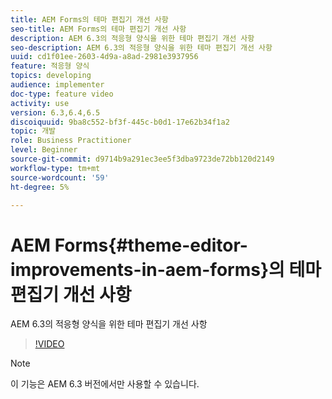 ```yaml
---
title: AEM Forms의 테마 편집기 개선 사항
seo-title: AEM Forms의 테마 편집기 개선 사항
description: AEM 6.3의 적응형 양식을 위한 테마 편집기 개선 사항
seo-description: AEM 6.3의 적응형 양식을 위한 테마 편집기 개선 사항
uuid: cd1f01ee-2603-4d9a-a8ad-2981e3937956
feature: 적응형 양식
topics: developing
audience: implementer
doc-type: feature video
activity: use
version: 6.3,6.4,6.5
discoiquuid: 9ba8c552-bf3f-445c-b0d1-17e62b34f1a2
topic: 개발
role: Business Practitioner
level: Beginner
source-git-commit: d9714b9a291ec3ee5f3dba9723de72bb120d2149
workflow-type: tm+mt
source-wordcount: '59'
ht-degree: 5%

---
```



# AEM Forms{#theme-editor-improvements-in-aem-forms}의 테마 편집기 개선 사항

AEM 6.3의 적응형 양식을 위한 테마 편집기 개선 사항

>[!VIDEO](https://video.tv.adobe.com/v/19497?quality=9&learn=on)

>[!NOTE]
>
>이 기능은 AEM 6.3 버전에서만 사용할 수 있습니다.

